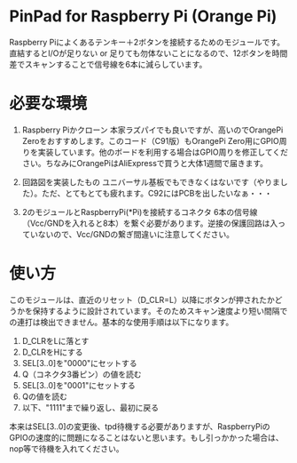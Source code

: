 # PinPad for Raspberry Pi (Orange Pi)
Raspberry Piによくあるテンキー＋2ボタンを接続するためのモジュールです。直結するとI/Oが足りない or 足りても勿体ないことになるので、12ボタンを時間差でスキャンすることで信号線を6本に減らしています。

# 必要な環境
1. Raspberry Piかクローン
本家ラズパイでも良いですが、高いのでOrangePi Zeroをおすすめします。このコード（C91版）もOrangePi Zero用にGPIO周りを実装しています。他のボードを利用する場合はGPIO周りを修正してください。ちなみにOrangePiはAliExpressで買うと大体1週間で届きます。

2. 回路図を実装したもの
ユニバーサル基板でもできなくはないです（やりました）。ただ、とてもとても疲れます。C92にはPCBを出したいなぁ・・・

3. 2のモジュールとRaspberryPi(*Pi)を接続するコネクタ
6本の信号線（Vcc/GNDを入れると8本）を繋ぐ必要があります。逆接の保護回路は入っていないので、Vcc/GNDの繋ぎ間違いに注意してください。

# 使い方
このモジュールは、直近のリセット（D_CLR=L）以降にボタンが押されたかどうかを保持するように設計されています。そのためスキャン速度より短い間隔での連打は検出できません。基本的な使用手順は以下になります。
1. D_CLRをLに落とす
2. D_CLRをHにする
3. SEL[3..0]を"0000"にセットする
4. Q（コネクタ3番ピン）の値を読む
5. SEL[3..0]を"0001"にセットする
6. Qの値を読む
7. 以下、"1111"まで繰り返し、最初に戻る

本来はSEL[3..0]の変更後、tpd待機する必要がありますが、RaspberryPiのGPIOの速度的に問題になることはないと思います。もし引っかかった場合は、nop等で待機を入れてください。

